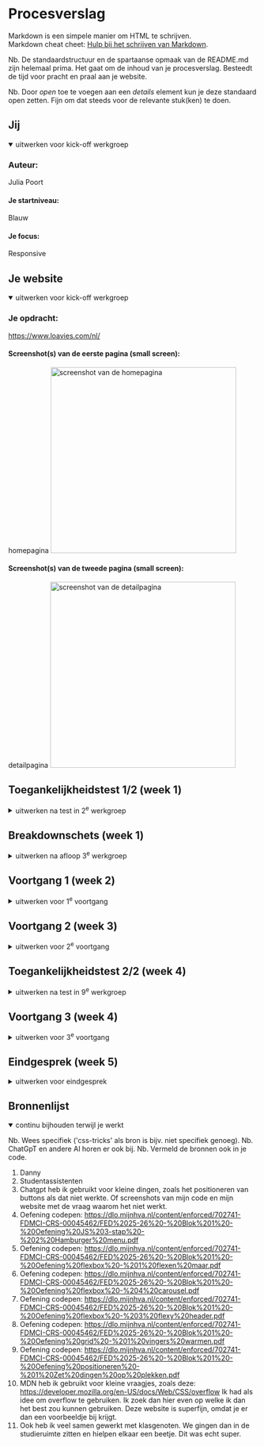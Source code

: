# Procesverslag
Markdown is een simpele manier om HTML te schrijven.  
Markdown cheat cheet: [Hulp bij het schrijven van Markdown](https://github.com/adam-p/markdown-here/wiki/Markdown-Cheatsheet).

Nb. De standaardstructuur en de spartaanse opmaak van de README.md zijn helemaal prima. Het gaat om de inhoud van je procesverslag. Besteedt de tijd voor pracht en praal aan je website.

Nb. Door *open* toe te voegen aan een *details* element kun je deze standaard open zetten. Fijn om dat steeds voor de relevante stuk(ken) te doen.





## Jij

<details open>
  <summary>uitwerken voor kick-off werkgroep</summary>

  ### Auteur:
  Julia Poort
  #### Je startniveau:
  Blauw

  #### Je focus:
  Responsive
 
</details>





## Je website

<details open>
  <summary>uitwerken voor kick-off werkgroep</summary>

  ### Je opdracht:
  https://www.loavies.com/nl/

  #### Screenshot(s) van de eerste pagina (small screen): 
  homepagina
  <img src="readme-images/loavies screenshot homepagina.jpg" width="375px" alt="screenshot van de homepagina">

  #### Screenshot(s) van de tweede pagina (small screen):
  detailpagina
  <img src="readme-images/loavies screenshot detailpagina.jpg" width="375px" alt="screenshot van de detailpagina">
 
</details>



## Toegankelijkheidstest 1/2 (week 1)

<details>
  <summary>uitwerken na test in 2<sup>e</sup> werkgroep</summary>

  ### Bevindingen
  <img src="readme-images/test.JPG" width="375px" alt="screenshot van de toegankelijkheidstest">
  <img src="readme-images/test1.JPG" width="375px" alt="screenshot van de toegankelijkheidstest">
  <img src="readme-images/test2.JPG" width="375px" alt="screenshot van de toegankelijkheidstest">
  <img src="readme-images/test3.JPG" width="375px" alt="screenshot van de toegankelijkheidstest">
  <img src="readme-images/test4.JPG" width="375px" alt="screenshot van de toegankelijkheidstest">
  <img src="readme-images/test5.JPG" width="375px" alt="screenshot van de toegankelijkheidstest">
</details>



## Breakdownschets (week 1)

<details>
  <summary>uitwerken na afloop 3<sup>e</sup> werkgroep</summary>

  ### de hele pagina: 
  <img src="breakdownschets homepagina.png" width="375px" alt="breakdown van de homepagina">
  <img src="breakdownschets detailpagina.png" width="375px" alt="breakdown van de detailpagina">
  
</details>





## Voortgang 1 (week 2)

<details>
  <summary>uitwerken voor 1<sup>e</sup> voortgang</summary>

  ### Stand van zaken
  Het begon heel goed. Ik ben deze week begonnen met allebei mijn html pagina's. Het was moeilijk om niet gelijk
  te beginnen aan mijn css, maar wel beter voor mezelf. Voor html had ik vooral moeite met wat ik wel of niet als section moest doen. Voor de rest ging het vrij vlot, omdat ik mijn breakdownsschets al had gemaakt.

  <img src="screenshot 1.png" width= "375px" alt="screenshot van iets waar ik tegen aanliep">
  <img src="screenshot2.png" width= "375px" alt="screenshot van iets waar ik tegen aanliep">

  Bij screenshot 1 twijfelde ik hoe ik de tekst moest indelen. Allemaal p of is de bovenste een h2? En de tekst die je over de afbeelding heen ziet staan, had ik als div. Ik wist ook niet of dit nodig was ja of nee. Het was niet nodig als divje uiteindelijk. Ik ben heel blij met de voortgangsgesprekken, want dan weet je een beetje of je goed zit ja of nee. 

  Bij screenshot 2 wist ik niet zo goed hoe ik het moest indelen qua sections. Ik heb wat hulp gevraagd en het was dus maar 1 sections en ik had er echt 4 van gemaakt. 

  ### Agenda voor meeting
  samen met je groepje opstellen

  | student 1      | student 2          | student 3    | student 4        |
  | ---            | ---                | ---          | ---              |
  | dit bespreken  | en dit             | en ik dit    | en dan ik dat    |
  | en dat ook nog | dit als er tijd is | nog een punt | dit wil ik zeker |
  | ...            | ...                | ...          | ...              |


  ### Verslag van meeting
  hier na afloop snel de uitkomsten van de meeting vastleggen

  - punt 1
  - punt 2
  - nog een punt
  - ...

</details>





## Voortgang 2 (week 3)

<details>
  <summary>uitwerken voor 2<sup>e</sup> voortgang</summary>

  ### Stand van zaken
  Eigenlijk ging alles met vallen en opstaan. Sommige dingen gingen wel in één keer goed, zoals de afbeeldingen scrollbaar krijgen en het lettertype van loavies krijgen. Het lettertype heb ik gevonden door in de style van hun website te kijken bij het inspecteren. 

  Voor de rest was het heel veel proberen wat wel lukt en wat niet lukt. Ik heb de tekst over de afbeelding gekregen door position absolute en relative, maar bij sommige heb ik weer grid gebruikt. Ik vind grid best lastig om te begrijpen. Ik denk telkens dat ik het begrijp en dan ga ik het zelf proberen en dan doet het niet wat ik wil. Ik ga zo in het voortgangsgesprek wat uitleg vragen als daar tijd voor is. 

  Ik heb de homepagina ongeveer afgekregen. Op een paar buttons na, omdat ik er niet uitkom met grid. Ook de footer lukt niet helemaal. De detailpagina heb ik ook proberen te maken, maar dat lukt niet helemaal goed met aanspreken. Danny zei dat ik meerdere css bestanden kon aanmaken hiervoor. Maar ik vindt dat zelf heel ingewikkeld om te doen, omdat je dan ook een css bestand moet maken van stylen wat je in beide pagina's gebruikt.
  ### Agenda voor meeting
  samen met je groepje opstellen

  | student 1      | student 2          | student 3    | student 4        |
  | ---            | ---                | ---          | ---              |
  | dit bespreken  | en dit             | en ik dit    | en dan ik dat    |
  | en dat ook nog | dit als er tijd is | nog een punt | dit wil ik zeker |
  | ...            | ...                | ...          | ...              |


  ### Verslag van meeting
  hier na afloop snel de uitkomsten van de meeting vastleggen

  - punt 1
  - punt 2
  - nog een punt
- ...

</details>





## Toegankelijkheidstest 2/2 (week 4)

<details>
  <summary>uitwerken na test in 9<sup>e</sup> werkgroep</summary>

  ### Bevindingen
  Lijst met je bevindingen die in de test naar voren kwamen (geef ook aan wat er verbeterd is):

</details>





## Voortgang 3 (week 4)

<details>
  <summary>uitwerken voor 3<sup>e</sup> voortgang</summary>

  ### Stand van zaken
Het gaat steeds beter. Ik krijg steeds meer inzicht van hoe ik dingen moet oplossen en hoe ik dingen zou moeten stylen. Ik heb het nu grotendeels af. Voor iphone scherm is mijn website helemaal klaar. Ik mis alleen nog een paar dingen voor de responsive. Ook moet ik nog aan de slag met javascript. Ik wil sowieso mijn menu knop laten werken, want dat is wel een belangrijke voor mijn website. Ik heb het zelf al een beetje geprobeerd met de oefening uit de les ernaast. Ik kom er niet helemaal uit, omdat ik moeite heb met het aanspreken van de button en het gebruik van javascript. Javascript is tot nu toe niet mijn sterkste punt. Ik wil dit daarom graag in de les gaan vragen.

<img src="readme-images/schermafbeelding_nav" alt="afbeelding van nav">
In dit screenshot zie je dat ik twee navigatie's heb gebruikt om mijn navigatie te stylen. Ik wist niet dat dit mocht, maar gelukkig wel. Dit heb ik ook bij mijn footer gedaan om hem te stylen.
<img src="readme-images/Scherm­afbeelding 2025-09-28 om 23.07.02.png" alt="afbeelding footer">

Het hamburger menu is gelukt! Ik heb de styling van het uitgeklapte menu niet helemaal nagemaakt. Dit wil ik voor het laatst bewaren als ik nog tijd over heb. Ik moet namelijk nog veel aan de detailpagina doen. Ook een paar javascript dingetjes. Ik hoef er eigenlijk maar 1, omdat ik responsive heb gekozen. Toch ga ik proberen het helemaal na te maken. 
<img src="readme-images/menu" alt="afbeelding menu">

Ik heb mijn code ook alvast door de validator gehaald. Ik schrok een beetje want ik had 54 errors.... Gelukkig viel het allemaal mee en kwamen de meeste error doordat ik spaties had gebruikt in mijn afbeelding namen. Dit heb ik allemaal gelijk aangepast. Ook had ik op sommige plekken dubbele tags gebruikt. Dit heb ik allemaal gelijk weggehaald. Nu kan ik weer met een schone lei verdergaan. 


  ### Agenda voor meeting
  samen met je groepje opstellen

  | student 1      | student 2          | student 3    | student 4        |
  | ---            | ---                | ---          | ---              |
  | dit bespreken  | en dit             | en ik dit    | en dan ik dat    |
  | en dat ook nog | dit als er tijd is | nog een punt | dit wil ik zeker |
  | ...            | ...                | ...          | ...              |


  ### Verslag van meeting
  hier na afloop snel de uitkomsten van de meeting vastleggen

  - punt 1
  - punt 2
  - nog een punt
  - ...

</details>





## Eindgesprek (week 5)

<details>
  <summary>uitwerken voor eindgesprek</summary>

  ### Je uitkomst - karakteristiek screenshots:
  <img src="readme-images/screenshot eigen website.png" width="375px" alt="schreenshot eindresultaat">
  <img src="readme-images/screenshot_eigenwebsite_detailpagina.png" width="375px" alt="screenshot eindresultaat">



  ### Dit ging goed/Heb ik geleerd: 
  De homepagina is bij mij wel goed gegaan. Ik bleef heel lang hangen bij de video van Florence. Achteraf super zonde, want deze tijd kon ik super goed gebruiken voor mijn detailpagina. Voor de rest ging eigenlijk alles wel soepel. Ik heb echt zoveel geleerd de afgelopen weken. nth-of-type had ik nog nooit gebruikt. Ik vind het echt een superfijne manier om dingen aan te spreken. Scheelt heel veel classes en sections. Ook heb ik superveel geleerd over dingen positioneren: tekst over een afbeelding plaatsen, tekst naast een afbeelding plaatsen, knoppen over een afbeelding plaatsen en ook een video toevoegen had ik nog nooit gedaan. Grid vond ik eerst moeilijk om te begrijpe, maar ook dat heb ik nu goed onder de knie. 

  Waar ik het meest blij mee ben is dat ik responsive heb leren coderen. Ik vroeg me dit me al af of het moeilijk zou zijn. Ik vond dit super erg meevallen. Het is soms even een beetje spelen met de styling weer, maar prima te doen. Hier ga ik zeker wat aan hebben. 

  <img src="readme-images/tekst_button_over_tekst" width="375px" alt="tekst en button over een afbeelding">
  <img src="readme-images/grid.png" width="375px" alt="gebruik van display grid">


  ### Dit was lastig/Is niet gelukt:
Ik merk dat ik moeite heb met dingen aanspreken. Ik merk dat ik best wel inzicht heb gekregen met hoe ik dingen moet gaan stylen, maar ik loop dan vaak af met het aanspreken van dingen. In de loop van de tijd ging het wel steeds beter, maar ik merk dat hierin verbeterpunten zijn. Het is me uiteindelijk niet gelukt om alles helemaal responsive te maken. Telefoonscherm lijkt voor 99% op de website van Loavies. Laptop daarintegen denk ik 80-85%. Ik heb net te weinig tijd gehad om de puntjes op de i te zetten. Ik had graag gewild dat ik de tekst kon uitklappen en dat de hartjes werken. Ook horen de plaatjes eigenlijk eerst te scrollen en daarna pas de rest van de pagina. Hier heb ik ook helaas geen tijd meer voor gehad. Ik baal ook heel erg dat de navigatie op groot scherm niet helemaal lukt. Eigenlijk moeten de icoontjes naar links en rechts verplaatsen, maar dat lukte me niet. Ik heb het ook nog aan de studentassistent gevraag, maar zei wist ook niet hoe we dit moesten oplossen. Het was helaas te laat om dit nog aan Danny te vragen. Als ik één week extra had gehad was het me gelukt. Ik ben wel heel trots op mezelf op hoe ver ik ben gekomen. Het was aan het begin weer heel erg inkomen met coderen. Gelukkig vind ik het wel leuk en interessant om te leren. 
  <img src="readme-images/nav_mijnsite.png" width="375px" alt="Mijn navigatie">
  <img src="readme-images/nav_loavies.png" width="375px" alt="Navigatie van Loavies">
</details>





## Bronnenlijst

<details open>
  <summary>continu bijhouden terwijl je werkt</summary>

  Nb. Wees specifiek ('css-tricks' als bron is bijv. niet specifiek genoeg). 
  Nb. ChatGpT en andere AI horen er ook bij.
  Nb. Vermeld de bronnen ook in je code.

  1. Danny
  2. Studentassistenten
  3. Chatgpt heb ik gebruikt voor kleine dingen, zoals het positioneren van buttons als dat niet werkte. Of screenshots van mijn code en mijn website met de vraag waarom het niet werkt. 
  4. Oefening codepen: https://dlo.mijnhva.nl/content/enforced/702741-FDMCI-CRS-00045462/FED%2025-26%20-%20Blok%201%20-%20Oefening%20JS%203-stap%20-%202%20Hamburger%20menu.pdf 
  5. Oefening codepen: https://dlo.mijnhva.nl/content/enforced/702741-FDMCI-CRS-00045462/FED%2025-26%20-%20Blok%201%20-%20Oefening%20flexbox%20-%201%20flexen%20maar.pdf
  6. Oefening codepen: https://dlo.mijnhva.nl/content/enforced/702741-FDMCI-CRS-00045462/FED%2025-26%20-%20Blok%201%20-%20Oefening%20flexbox%20-%204%20carousel.pdf
  7. Oefening codepen: https://dlo.mijnhva.nl/content/enforced/702741-FDMCI-CRS-00045462/FED%2025-26%20-%20Blok%201%20-%20Oefening%20flexbox%20-%203%20flexy%20header.pdf
  8. Oefening codepen: https://dlo.mijnhva.nl/content/enforced/702741-FDMCI-CRS-00045462/FED%2025-26%20-%20Blok%201%20-%20Oefening%20grid%20-%201%20vingers%20warmen.pdf
  9. Oefening codepen: https://dlo.mijnhva.nl/content/enforced/702741-FDMCI-CRS-00045462/FED%2025-26%20-%20Blok%201%20-%20Oefening%20positioneren%20-%201%20Zet%20dingen%20op%20plekken.pdf
  10. MDN heb ik gebruikt voor kleine vraagjes, zoals deze: https://developer.mozilla.org/en-US/docs/Web/CSS/overflow Ik had als idee om overflow te gebruiken. Ik zoek dan hier even op welke ik dan het best zou kunnen gebruiken. Deze website is superfijn, omdat je er dan een voorbeeldje bij krijgt. 
  11. Ook heb ik veel samen gewerkt met klasgenoten. We gingen dan in de studieruimte zitten en hielpen elkaar een beetje. Dit was echt super.

</details>